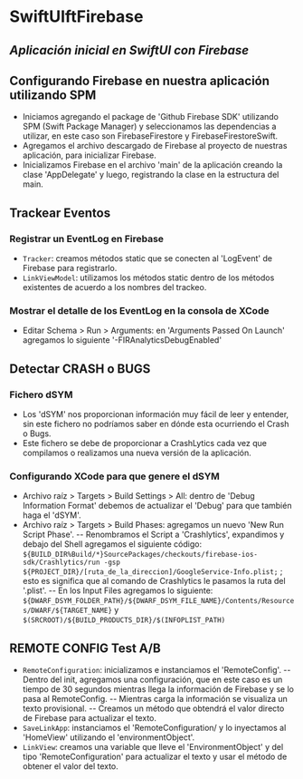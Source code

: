 # SwiftUIftFirebase
## _Aplicación inicial en SwiftUI con Firebase_

## Configurando Firebase en nuestra aplicación utilizando SPM
- Iniciamos agregando el package de 'Github Firebase SDK' utilizando SPM (Swift Package Manager) y seleccionamos las dependencias a utilizar, en este caso son FirebaseFirestore y FirebaseFirestoreSwift.
- Agregamos el archivo descargado de Firebase al proyecto de nuestras aplicación, para inicializar Firebase.
- Inicializamos Firebase en el archivo 'main' de la aplicación creando la clase 'AppDelegate' y luego, registrando la clase en la estructura del main.

## Trackear Eventos
### Registrar un EventLog en Firebase
- `Tracker`: creamos métodos static que se conecten al 'LogEvent' de Firebase para registrarlo.
- `LinkViewModel`: utilizamos los métodos static dentro de los métodos existentes de acuerdo a los nombres del trackeo.

### Mostrar el detalle de los EventLog en la consola de XCode
- Editar Schema > Run > Arguments: en 'Arguments Passed On Launch' agregamos lo siguiente '-FIRAnalyticsDebugEnabled'

## Detectar CRASH o BUGS
### Fichero dSYM
- Los 'dSYM' nos proporcionan información muy fácil de leer y entender, sin este fichero no podríamos saber en dónde esta ocurriendo el Crash o Bugs.
- Este fichero se debe de proporcionar a CrashLytics cada vez que compilamos o realizamos una nueva versión de la aplicación.

### Configurando XCode para que genere el dSYM
- Archivo raíz > Targets > Build Settings > All: dentro de 'Debug Information Format' debemos de actualizar el 'Debug' para que también haga el 'dSYM'.
- Archivo raíz > Targets > Build Phases: agregamos un nuevo 'New Run Script Phase'.
-- Renombramos el Script a 'Crashlytics', expandimos y debajo del Shell agregamos el siguiente código:  ```
${BUILD_DIR%Build/*}SourcePackages/checkouts/firebase-ios-sdk/Crashlytics/run -gsp ${PROJECT_DIR}/[ruta_de_la_direccion]/GoogleService-Info.plist; ``` ; esto es significa que al comando de Crashlytics le pasamos la ruta del '.plist'. 
-- En los Input Files agregamos lo siguiente: ```
${DWARF_DSYM_FOLDER_PATH}/${DWARF_DSYM_FILE_NAME}/Contents/Resources/DWARF/${TARGET_NAME} ``` y ``` $(SRCROOT)/${BUILD_PRODUCTS_DIR}/$(INFOPLIST_PATH) ```

## REMOTE CONFIG Test A/B
- `RemoteConfiguration`: inicializamos e instanciamos el 'RemoteConfig'.
-- Dentro del init, agregamos una configuración, que en este caso es un tiempo de 30 segundos mientras llega la información de Firebase y se lo pasa al RemoteConfig.
-- Mientras carga la información se visualiza un texto provisional.
-- Creamos un método que obtendrá el valor directo de Firebase para actualizar el texto.
- `SaveLinkApp`: instanciamos el 'RemoteConfiguration/ y lo inyectamos al 'HomeView' utilizando el 'environmentObject'.
- `LinkView`: creamos una variable que lleve el 'EnvironmentObject' y del tipo 'RemoteConfiguration' para actualizar el texto y usar el método de obtener el valor del texto.

